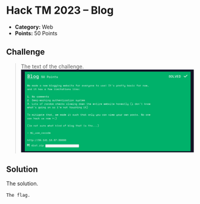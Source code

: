# Hack TM 2023 – Blog

* **Category:** Web
* **Points:** 50 Points

## Challenge

> The text of 
> the challenge.
![challenge](blog_description.png?raw=true "Challenge - Blog")

## Solution

The solution.

```
The flag.
